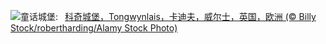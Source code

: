 ![](https://www.bing.com/th?id=OHR.CastleCoch_ZH-CN0917284602_UHD.jpg&w=1000)童话城堡:&nbsp;&ensp;[科奇城堡，Tongwynlais，卡迪夫，威尔士，英国，欧洲 (© Billy Stock/robertharding/Alamy Stock Photo)](https://www.bing.com/th?id=OHR.CastleCoch_ZH-CN0917284602_UHD.jpg)
<br><br/>
